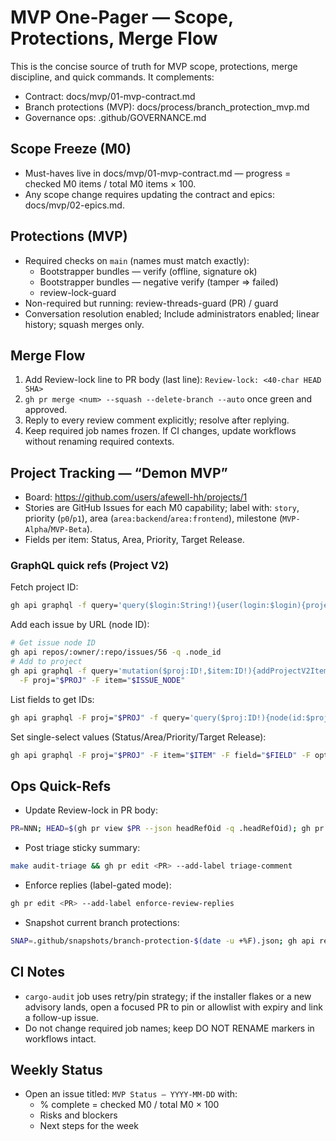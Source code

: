 # MVP One-Pager — Scope, Protections, Merge Flow

This is the concise source of truth for MVP scope, protections, merge discipline, and quick commands. It complements:

- Contract: docs/mvp/01-mvp-contract.md
- Branch protections (MVP): docs/process/branch_protection_mvp.md
- Governance ops: .github/GOVERNANCE.md

## Scope Freeze (M0)
- Must-haves live in docs/mvp/01-mvp-contract.md — progress = checked M0 items / total M0 items × 100.
- Any scope change requires updating the contract and epics: docs/mvp/02-epics.md.

## Protections (MVP)
- Required checks on `main` (names must match exactly):
  - Bootstrapper bundles — verify (offline, signature ok)
  - Bootstrapper bundles — negative verify (tamper ⇒ failed)
  - review-lock-guard
- Non-required but running: review-threads-guard (PR) / guard
- Conversation resolution enabled; Include administrators enabled; linear history; squash merges only.

## Merge Flow
1) Add Review-lock line to PR body (last line): `Review-lock: <40-char HEAD SHA>`
2) `gh pr merge <num> --squash --delete-branch --auto` once green and approved.
3) Reply to every review comment explicitly; resolve after replying.
4) Keep required job names frozen. If CI changes, update workflows without renaming required contexts.

## Project Tracking — “Demon MVP”
- Board: https://github.com/users/afewell-hh/projects/1
- Stories are GitHub Issues for each M0 capability; label with: `story`, priority (`p0`/`p1`), area (`area:backend`/`area:frontend`), milestone (`MVP-Alpha`/`MVP-Beta`).
- Fields per item: Status, Area, Priority, Target Release.

### GraphQL quick refs (Project V2)
Fetch project ID:
```bash
gh api graphql -f query='query($login:String!){user(login:$login){projectV2(number:1){id}}}' -f login='afewell-hh' -q .data.user.projectV2.id
```
Add each issue by URL (node ID):
```bash
# Get issue node ID
gh api repos/:owner/:repo/issues/56 -q .node_id
# Add to project
gh api graphql -f query='mutation($proj:ID!,$item:ID!){addProjectV2ItemById(input:{projectId:$proj,contentId:$item}){item{id}}}' \
  -F proj="$PROJ" -F item="$ISSUE_NODE"
```
List fields to get IDs:
```bash
gh api graphql -F proj="$PROJ" -f query='query($proj:ID!){node(id:$proj){... on ProjectV2{fields(first:50){nodes{id name dataType}}}}}'
```
Set single-select values (Status/Area/Priority/Target Release):
```bash
gh api graphql -F proj="$PROJ" -F item="$ITEM" -F field="$FIELD" -F option="$OPTION" -f query='mutation($proj:ID!,$item:ID!,$field:ID!,$option:String!){updateProjectV2ItemFieldValue(input:{projectId:$proj,itemId:$item,fieldId:$field,value:{singleSelectOptionId:$option}}){projectV2Item{id}}}'
```

## Ops Quick-Refs
- Update Review-lock in PR body:
```bash
PR=NNN; HEAD=$(gh pr view $PR --json headRefOid -q .headRefOid); gh pr edit $PR -b "$(gh pr view $PR -q .body)\n\nReview-lock: $HEAD"
```
- Post triage sticky summary:
```bash
make audit-triage && gh pr edit <PR> --add-label triage-comment
```
- Enforce replies (label-gated mode):
```bash
gh pr edit <PR> --add-label enforce-review-replies
```
- Snapshot current branch protections:
```bash
SNAP=.github/snapshots/branch-protection-$(date -u +%F).json; gh api repos/:owner/:repo/branches/main/protection > "$SNAP"; git add "$SNAP" && git commit -m "governance: snapshot branch protection ($(date -u +%F))" && git push
```

## CI Notes
- `cargo-audit` job uses retry/pin strategy; if the installer flakes or a new advisory lands, open a focused PR to pin or allowlist with expiry and link a follow-up issue.
- Do not change required job names; keep DO NOT RENAME markers in workflows intact.

## Weekly Status
- Open an issue titled: `MVP Status — YYYY-MM-DD` with:
  - % complete = checked M0 / total M0 × 100
  - Risks and blockers
  - Next steps for the week

